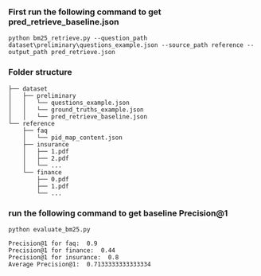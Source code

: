 ### First run the following command to get pred_retrieve_baseline.json
```
python bm25_retrieve.py --question_path dataset\preliminary\questions_example.json --source_path reference --output_path pred_retrieve.json
```

### Folder structure
```
├── dataset
│   ├── preliminary
│   │   └── questions_example.json
│   │   └── ground_truths_example.json
│   │   └── pred_retrieve_baseline.json
└── reference
    ├── faq
    │   └── pid_map_content.json
    ├── insurance
    │   ├── 1.pdf
    │   ├── 2.pdf
    │   └── ...
    └── finance
        ├── 0.pdf
        ├── 1.pdf
        └── ...
```

### run the following command to get baseline Precision@1 
```
python evaluate_bm25.py
```
```
Precision@1 for faq:  0.9
Precision@1 for finance:  0.44
Precision@1 for insurance:  0.8
Average Precision@1:  0.7133333333333334
```
